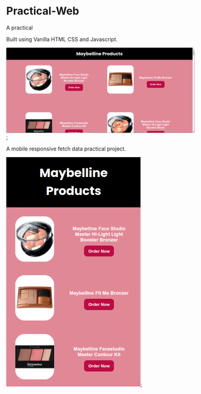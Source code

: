 # Practical-Web

A practical 

Built using Vanilla HTML CSS and Javascript.

![Desktop of the project](./img/ss1.png);

A mobile responsive fetch data practical project.

![Mobile View of the Project](./img/ss2mobile.png);